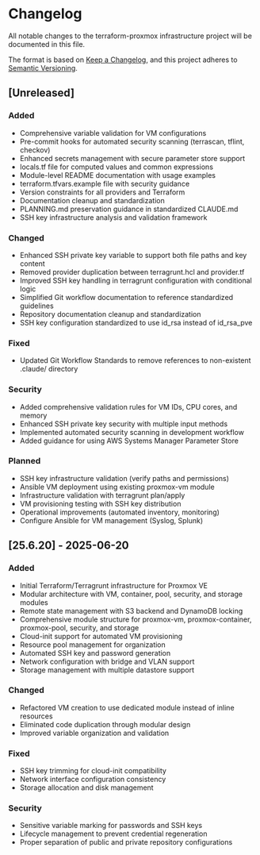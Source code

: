 # Changelog

All notable changes to the terraform-proxmox infrastructure project will be documented in this file.

The format is based on [Keep a Changelog](https://keepachangelog.com/en/1.0.0/),
and this project adheres to [Semantic Versioning](https://semver.org/spec/v2.0.0.html).

## [Unreleased]

### Added
- Comprehensive variable validation for VM configurations
- Pre-commit hooks for automated security scanning (terrascan, tflint, checkov)
- Enhanced secrets management with secure parameter store support
- locals.tf file for computed values and common expressions
- Module-level README documentation with usage examples
- terraform.tfvars.example file with security guidance
- Version constraints for all providers and Terraform
- Documentation cleanup and standardization
- PLANNING.md preservation guidance in standardized CLAUDE.md
- SSH key infrastructure analysis and validation framework

### Changed
- Enhanced SSH private key variable to support both file paths and key content
- Removed provider duplication between terragrunt.hcl and provider.tf
- Improved SSH key handling in terragrunt configuration with conditional logic
- Simplified Git workflow documentation to reference standardized guidelines
- Repository documentation cleanup and standardization
- SSH key configuration standardized to use id_rsa instead of id_rsa_pve

### Fixed
- Updated Git Workflow Standards to remove references to non-existent .claude/ directory

### Security
- Added comprehensive validation rules for VM IDs, CPU cores, and memory
- Enhanced SSH private key security with multiple input methods
- Implemented automated security scanning in development workflow
- Added guidance for using AWS Systems Manager Parameter Store

### Planned
- SSH key infrastructure validation (verify paths and permissions)
- Ansible VM deployment using existing proxmox-vm module
- Infrastructure validation with terragrunt plan/apply
- VM provisioning testing with SSH key distribution
- Operational improvements (automated inventory, monitoring)
- Configure Ansible for VM management (Syslog, Splunk)

## [25.6.20] - 2025-06-20

### Added
- Initial Terraform/Terragrunt infrastructure for Proxmox VE
- Modular architecture with VM, container, pool, security, and storage modules
- Remote state management with S3 backend and DynamoDB locking
- Comprehensive module structure for proxmox-vm, proxmox-container, proxmox-pool, security, and storage
- Cloud-init support for automated VM provisioning
- Resource pool management for organization
- Automated SSH key and password generation
- Network configuration with bridge and VLAN support
- Storage management with multiple datastore support

### Changed
- Refactored VM creation to use dedicated module instead of inline resources
- Eliminated code duplication through modular design
- Improved variable organization and validation

### Fixed
- SSH key trimming for cloud-init compatibility
- Network interface configuration consistency
- Storage allocation and disk management

### Security
- Sensitive variable marking for passwords and SSH keys
- Lifecycle management to prevent credential regeneration
- Proper separation of public and private repository configurations

